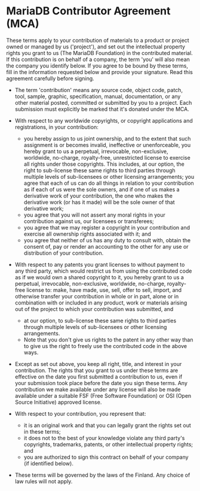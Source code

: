 # MariaDB Contributor Agreement (MCA)

These terms apply to your contribution of materials to a product or project owned or managed by us ('project'), and set out the intellectual property rights you grant to us (The MariaDB Foundation) in the contributed material. If this contribution is on behalf of a company, the term 'you' will also mean the company you identify below. If you agree to be bound by these terms, fill in the information requested below and provide your signature. Read this agreement carefully before signing.

- The term 'contribution' means any source code, object code, patch, tool, sample, graphic, specification, manual, documentation, or any other material posted, committed or submitted by you to a project. Each submission must explicitly be marked that it's donated under the MCA.

- With respect to any worldwide copyrights, or copyright applications and registrations, in your contribution:

  - you hereby assign to us joint ownership, and to the extent that such assignment is or becomes invalid, ineffective or unenforceable, you hereby grant to us a perpetual, irrevocable, non-exclusive, worldwide, no-charge, royalty-free, unrestricted license to exercise all rights under those copyrights. This includes, at our option, the right to sub-license these same rights to third parties through multiple levels of sub-licensees or other licensing arrangements; you agree that each of us can do all things in relation to your contribution as if each of us were the sole owners, and if one of us makes a derivative work of your contribution, the one who makes the derivative work (or has it made) will be the sole owner of that derivative work;
  - you agree that you will not assert any moral rights in your contribution against us, our licensees or transferees;
  - you agree that we may register a copyright in your contribution and exercise all ownership rights associated with it; and
  - you agree that neither of us has any duty to consult with, obtain the consent of, pay or render an accounting to the other for any use or distribution of your contribution.

- With respect to any patents you grant licenses to without payment to any third party, which would restrict us from using the contributed code as if we would own a shared copyright to it, you hereby grant to us a perpetual, irrevocable, non-exclusive, worldwide, no-charge, royalty-free license to: make, have made, use, sell, offer to sell, import, and otherwise transfer your contribution in whole or in part, alone or in combination with or included in any product, work or materials arising out of the project to which your contribution was submitted, and

  - at our option, to sub-license these same rights to third parties through multiple levels of sub-licensees or other licensing arrangements.
  - Note that you don't give us rights to the patent in any other way than to give us the right to freely use the contributed code in the above ways.

- Except as set out above, you keep all right, title, and interest in your contribution. The rights that you grant to us under these terms are effective on the date you first submitted a contribution to us, even if your submission took place before the date you sign these terms. Any contribution we make available under any license will also be made available under a suitable FSF (Free Software Foundation) or OSI (Open Source Initiative) approved license.

- With respect to your contribution, you represent that:

  - it is an original work and that you can legally grant the rights set out in these terms;
  - it does not to the best of your knowledge violate any third party's copyrights, trademarks, patents, or other intellectual property rights; and
  - you are authorized to sign this contract on behalf of your company (if identified below).

- These terms will be governed by the laws of the Finland. Any choice of law rules will not apply.
